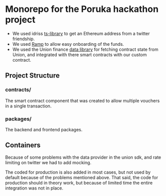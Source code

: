 # Monorepo for the Poruka hackathon project
- We used idriss [ts-library](https://github.com/idriss-crypto/ts-library) to get an Ethereum address from a twitter friendship.
- We used [Ramp](https://ramp.network/) to allow easy onboarding of the funds.
- We used the Union finance [data library](https://github.com/unioncredit/union-data) for fetching contract state from Union, and integrated with there smart contracts with our custom contract.

## Project Structure

### contracts/
The smart contract component that was created to allow multiple vouchers in a single transaction.

### packages/
The backend and frontend packages.

## Containers
Because of some problems with the data provider in the union sdk, and rate limiting on twitter we had to add mocking.

The coded for production is also added in most cases, but not used by default because of the problems mentioned above. That said, the code for production should in theory work, but because of limited time the entire integration was not in place.

